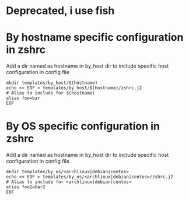 # Deprecated, i use fish

# By hostname specific configuration in zshrc
Add a dir named as hostname in by_host dir to include specific host configuration in config file
```
mkdir templates/by_host/$(hostname)
echo << EOF > templates/by_host/$(hostname)/zshrc.j2
# Alias to include for $(hostname)
alias foo=bar
EOF
```

# By OS specific configuration in zshrc
Add a dir named as hostname in by_host dir to include specific host configuration in config file
```
mkdir templates/by_os/<archlinux|debian|centos>
echo << EOF > templates/by_os/<archlinux|debian|centos>/zshrc.j2
# Alias to include for <archlinux|debian|centos>
alias foo2=bar2
EOF
```
